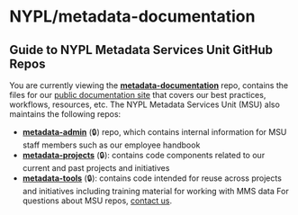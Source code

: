 # NYPL/metadata-documentation

## Guide to NYPL Metadata Services Unit GitHub Repos
You are currently viewing the **[metadata-documentation](https://github.com/NYPL/metadata-documentation/)** repo, contains the files for our [public documentation site](https://nypl.github.io/metadata-documentation/) that covers our best practices, workflows, resources, etc. The NYPL Metadata Services Unit (MSU) also maintains the following repos:
* **[metadata-admin](https://github.com/NYPL/metadata-admin/)** (🔒) repo, which contains internal information for MSU staff members such as our employee handbook
* **[metadata-projects](https://github.com/NYPL/metadata-projects/)** (🔒): contains code components related to our current and past projects and initiatives
* **[metadata-tools](https://github.com/NYPL/metadata-tools/)** (🔒): contains code intended for reuse across projects and initiatives including training material for working with MMS data
For questions about MSU repos, [contact us](https://nypl.github.io/metadata-documentation/contact/).
